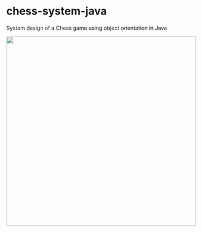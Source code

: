 # chess-system-java
System design of a Chess game using object orientation in Java

<img src="https://media.discordapp.net/attachments/606666901107507221/863829381741674536/unknown.png?width=484&height=676" width="500" height="500">
